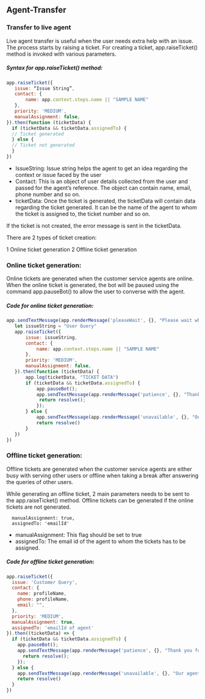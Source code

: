 ## Agent-Transfer

### Transfer to live agent
	
Live agent transfer is useful when the user needs extra help with an issue. The process starts by raising a ticket. For creating a ticket, app.raiseTicket() method is invoked with various parameters.

##### Syntax for app.raiseTicket() method:
```js 
app.raiseTicket({
   issue: “Issue String”,
   contact: {
       name: app.context.steps.name || "SAMPLE NAME"
   },
   priority: 'MEDIUM',
   manualAssignment: false,
}).then(function (ticketData) {
  if (ticketData && ticketData.assignedTo) {
  // Ticket generated
  } else {
  // Ticket not generated
  }
})
```

- IssueString: Issue string helps the agent to get an idea regarding the context or issue faced by the user
- Contact: This is an object of user details collected from the user and passed for the agent’s reference. The object can contain name, email, phone number and so on.
- ticketData: Once the ticket is generated, the ticketData will contain data regarding the ticket generated. It can be the name of the agent to whom the ticket is assigned to, the ticket number and so on. 

If the ticket is not created, the error message is sent in the ticketData.

There are 2 types of ticket creation:

1 Online ticket generation
2 Offline ticket generation


### Online ticket generation:

Online tickets are generated when the customer service agents are online. When the online ticket is generated, the bot will be paused using the command app.pauseBot() to allow the user to converse with the agent.

##### Code for online ticket generation:

```js
app.sendTextMessage(app.renderMessage('pleaseWait', {}, "Please wait while I contact my support center...")).then(() => {
   let issueString = "User Query"
   app.raiseTicket({
       issue: issueString,
       contact: {
           name: app.context.steps.name || "SAMPLE NAME"
       },
       priority: 'MEDIUM',
       manualAssignment: false,
   }).then(function (ticketData) {
       app.log(ticketData, "TICKET DATA")
       if (ticketData && ticketData.assignedTo) {
           app.pauseBot();
           app.sendTextMessage(app.renderMessage('patience', {}, "Thank you for your patience, you are now connected with our agent.")).then(() => {
            return resolve();
           });
       } else {
           app.sendTextMessage(app.renderMessage('unavailable', {}, "Our agents are currently unavailable. We will get back to you as soon as possible."))
           return resolve()
       }
   })
})
```

### Offline ticket generation:

Offline tickets are generated when the customer service agents are either busy with serving other users or offline when taking a break after answering the queries of other users.

While generating an offline ticket, 2 main parameters needs to be sent to the app.raiseTicket() method. Offline tickets can be generated if the online tickets are not generated.

``` 
  manualAssignment: true,
  assignedTo: 'emailId'
```
- manualAssignment: This flag should be set to true
- assignedTo: The email id of the agent to whom the tickets has to be assigned.
 

##### Code for offline ticket generation:
```js
app.raiseTicket({
  issue: 'Customer Query',
  contact: {
    name: profileName,
    phone: profileName,
    email: "",
  },
  priority: 'MEDIUM',
  manualAssignment: true,
  assignedTo: 'emailId of agent'
}).then((ticketData) => {
  if (ticketData && ticketData.assignedTo) {
    app.pauseBot();
    app.sendTextMessage(app.renderMessage('patience', {}, "Thank you for your patience, you are now connected with our agent.")).then(() => {
      return resolve();
    });
  } else {
    app.sendTextMessage(app.renderMessage('unavailable', {}, "Our agents are currently unavailable. We will get back to you as soon as possible."))
    return resolve()
  }
})

```
